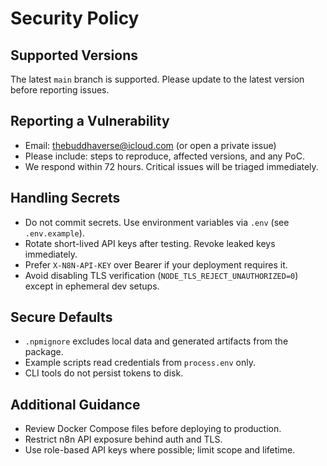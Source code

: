 # Security Policy

## Supported Versions

The latest `main` branch is supported. Please update to the latest version before reporting issues.

## Reporting a Vulnerability

- Email: thebuddhaverse@icloud.com (or open a private issue)
- Please include: steps to reproduce, affected versions, and any PoC.
- We respond within 72 hours. Critical issues will be triaged immediately.

## Handling Secrets

- Do not commit secrets. Use environment variables via `.env` (see `.env.example`).
- Rotate short-lived API keys after testing. Revoke leaked keys immediately.
- Prefer `X-N8N-API-KEY` over Bearer if your deployment requires it.
- Avoid disabling TLS verification (`NODE_TLS_REJECT_UNAUTHORIZED=0`) except in ephemeral dev setups.

## Secure Defaults

- `.npmignore` excludes local data and generated artifacts from the package.
- Example scripts read credentials from `process.env` only.
- CLI tools do not persist tokens to disk.

## Additional Guidance

- Review Docker Compose files before deploying to production.
- Restrict n8n API exposure behind auth and TLS.
- Use role-based API keys where possible; limit scope and lifetime.
